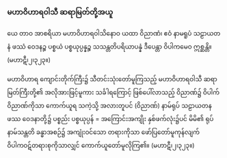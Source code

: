 ### မဟာဝိဟာရဝါသီ ဆရာမြတ်တို့အယူ

ယေ တာဝ အာစရိယာ မဟာဝိဟာရဝါသိနောဝ ယထာ ဝိညာဏံ၊ ဧဝံ နာမရူပံ သဠာယတနံ ဖဿံ ဝေဒနဉ္စ ပစ္စယံ ပစ္စယုပ္ပန္နဉ္စ သသန္တတိပရိယာပန္နံ ဒီပေန္တာ ဝိပါကမေဝ ဣစ္ဆန္တိ။ (မဟာဋီ၊၂၊၃၂၃။)

မဟာဝိဟာရ ကျောင်းတိုက်ကြီး၌ သီတင်းသုံးတော်မူကြသည့် မဟာဝိဟာရဝါသီ ဆရာမြတ်ကြီးတို့၏ အလိုအားဖြင့်မူကား သင်္ခါရကြောင့် ဖြစ်ပေါ်လာသည့် ဝိညာဏ်၌ ဝိပါက်ဝိညာဏ်ကိုသာ ကောက်ယူရ သကဲ့သို့ အလားတူပင် (ဝိညာဏ်) နာမ်ရုပ် သဠာယတန ဖဿ ဝေဒနာတို့၌ ပစ္စည်း ပစ္စယုပ္ပန် = အကြောင်းအကျိုး နှစ်ဖက်လုံး၌ပင် မိမိ၏ ရုပ်နာမ်သန္တတိ ခန္ဓာအစဉ်၌ အကျုံးဝင်သော တရားကိုသာ ဖော်ပြတော်မူကုန်လျက် ဝိပါကဝဋ်တရားစုကိုသာလျှင် ကောက်ယူတော်မူလိုကြ၏။ (မဟာဋီ၊၂၊၃၂၃။)